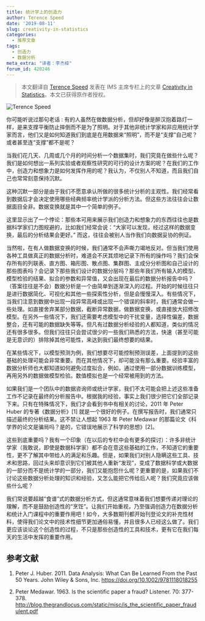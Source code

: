 ```yaml
---
title: 统计学上的创造力
author: Terence Speed
date: '2019-08-11'
slug: creativity-in-statistics
categories:
  - 推荐文章
tags:
  - 创造力
  - 数据分析
meta_extra: "译者：李杰桠"
forum_id: 420246
---
```


> 本文翻译自 [Terence Speed](https://www.wehi.edu.au/people/terry-speed) 发表在 IMS 主席专栏上的文章 [Creativity in Statistics](http://bulletin.imstat.org/2014/05/terence’s-stuff-creativity-in-statistics/)。本文已获得原作者授权。

![Terence Speed](https://www.wehi.edu.au/sites/default/files/Terry-Speed-holding-a-book.jpg)

你可能听说过那句老话 : 有的人虽然在做数据分析，但却好像是醉汉抱着路灯一样，是来支撑平衡防止摔倒而不是为了照明。对于其他非统计学家和非应用统计学家而言，他们又是如何知道我们到底是在用数据来“照明”，而不是“支撑”自己呢？或者甚至连“支撑”都不是呢？

当我们花几天、几周或几个月的时间分析一个数据集时，我们究竟在做些什么呢？我们是如何想出一系列实验或者观察性研究的可行的设计方案的呢？在我们的工作中，创造力和想象力是如何发挥作用的呢？我认为，不仅别人不知道，而且我们自己也常常刻意保持沉默。

这种沉默一部分是由于我们不愿意承认所做的很多统计分析的主观性。我们经常看到数据后才会决定使用哪些经典频率统计学派的分析方法。但这些方法往往会让数据面目全非。数据变换就是其中一个简单的例子。

这里显示出了一个悖论：那些本可用来展示我们创造力和想象力的东西往往也是数据科学家们力图规避的，比如我们经常会说：“大家可以发现，经过这样的数据变换，最后的分析结果会更好。” 而这，往往会被别人当作我们向数据妥协的例证。

当然啦，在有人做数据变换的时候，我们通常不会声嘶力竭地反对。但当我们使用各种工具做真正的数据分析时，难道会不厌其烦地记录下所有的操作吗？我们会保存所有的列联表、直方图、箱形图、散点图、集群图、主成分分析图和自己设计的那些图表吗？会记录下那些我们设计的数据分层吗？那些年我们所有输入的模型、模型检验的结果、拟合的参数和异常值，又会出现在最后的数据分析报告中吗？（答案往往是不会）数据分析是一个由简单到逐渐深入的过程。开始的时候往往只是进行数据简化、可视化和其他一些探索性分析，但是会慢慢深入。有些情况下，当我们注意到数据中出现一段异常高峰或出现一个错误的斜率时，我们通常会做一些处理。如直接舍弃某部分数据，截断异常数据，做数据变换，或直接放大招修改模型。在另外一些情况下，我们还需要考虑模型中的干扰变量，选择性偏差，数据整合，还有可能的数据缺失等等。但凡有过数据分析经验的人都知道，类似的情况还有很多很多。但我们往往只会尝试很少的一些我们熟悉的方法，快速（甚至可能是无意识的）排除掉其他可能性，来达到我们最终想要的结果。

在某些情况下，以模型预测为例，我们想要尽可能控制预测误差，上面提到的这些基础的处理可能会非常重要。而在其他情况下，却可能没有那么重要。经验丰富的数据分析师也大都知道如何避免过度拟合，例如，通过使用一部分数据训练模型，再用另外的数据做模型检验。数值模拟也是一个经常被用到的方法。

如果我们是一个团队中的数据咨询师或统计学家，我们不太可能会把上述这些准备工作不记录在最终的分析报告中。根据我的经验，事实上我们很少把它们全部记录下来。只有在特殊情况下，我们才会看到书中有相关的讨论，2011 年 Peter Huber 的专著《数据分析》[1] 就是一个很好的例子。在撰写报告时，我们通常只描述最终的分析结果。这不禁让人想起 1963 年 Peter Medawar 的那篇论文《科学界的论文是骗局吗？是的，它错误地展示了科学的思想》[2]。

这些到底重要吗？我有一个印象（在以后的专栏中会有更多的探讨）：许多非统计学家（我敢说，即使是数据科学家）都不会在意这些基础的工作，不知道它的重要性，更不了解其中带给人的满足和乐趣。但是，如果我们对别人隐瞒这些工具、技术和思路，回过头来却意识到它们被其他人重新“发现”，变成了数据科学或大数据的一部分而不是统计学的一部分，我们又能抱怨什么呢？更重要的是，如果我们不讨论这些数据分析处理的知识和经验，又怎么能把它传给后人呢？我们究竟应该做些什么呢？

我们常说要超越“食谱”式的数据分析方式，但这通常意味着我们想要传递对理论的理解，而不是鼓励创造性的“烹饪”。让我们开始重视，乃至强调创造力在数据分析和统计入门课程中的重要作用吧！如今，大多数期刊都开始刊登论文的补充性材料，使得我们论文中的技术性细节更加通俗易懂，并且很多人已经这么做了。我们更应该谈论这个创造性的过程，不只是那些创造性的工具和技术，更有它在我们每天的生活中发挥的重要作用。


## 参考文献

1. Peter J. Huber. 2011. Data Analysis: What Can Be Learned From the Past 50 Years. John Wiley \& Sons, Inc. <https://doi.org/10.1002/9781118018255>

1. Peter Medawar. 1963. Is the scientific paper a fraud? Listener. 70: 377-378. <http://blog.thegrandlocus.com/static/misc/is_the_scientific_paper_fraudulent.pdf>

